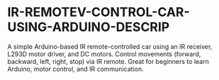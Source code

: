 # IR-REMOTEV-CONTROL-CAR-USING-ARDUINO-DESCRIP
A simple Arduino-based IR remote-controlled car using an IR receiver, L293D motor driver, and DC motors. Control movements (forward, backward, left, right, stop) via IR remote. Great for beginners to learn Arduino, motor control, and IR communication.
